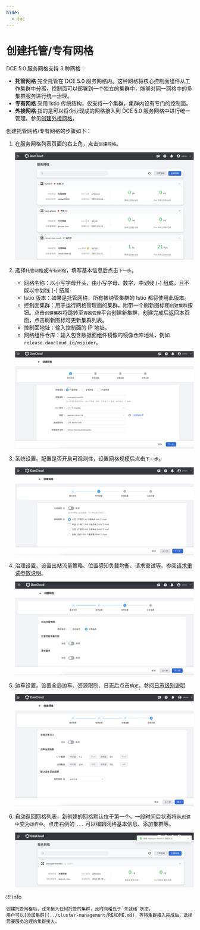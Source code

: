 ```yaml
---
hide:
  - toc
---
```


# 创建托管/专有网格

DCE 5.0 服务网格支持 3 种网格：

- **托管网格** 完全托管在 DCE 5.0 服务网格内。这种网格将核心控制面组件从工作集群中分离，控制面可以部署到一个独立的集群中，能够对同一网格中的多集群服务进行统一治理。
- **专有网格** 采用 Istio 传统结构，仅支持一个集群，集群内设有专门的控制面。
- **外接网格** 指的是可以将企业现成的网格接入到 DCE 5.0 服务网格中进行统一管理。参见[创建外接网格](external-mesh.md)。

创建托管网格/专有网格的步骤如下：

1. 在服务网格列表页面的右上角，点击`创建网格`。

    ![创建网格](../../images/servicemesh01.png)

1. 选择`托管网格`或`专有网格`，填写基本信息后点击`下一步`。

    - 网格名称：以小写字母开头，由小写字母、数字、中划线 (-) 组成，且不能以中划线 (-) 结尾
    - Istio 版本：如果是托管网格，所有被纳管集群的 Istio 都将使用此版本。
    - 控制面集群：用于运行网格管理面的集群，附带一个刷新图标和`创建集群`按钮。点击`创建集群`将跳转至`容器管理`平台创建新集群，创建完成后返回本页面，点击刷新图标可更新集群列表。
    - 控制面地址：输入控制面的 IP 地址。
    - 网格组件仓库：输入包含数据面组件镜像的镜像仓库地址，例如 `release.daocloud.io/mspider`。
  
    ![基本信息](../../images/create-mesh-config.png)

1. 系统设置。配置是否开启可观测性，设置网格规模后点击`下一步`。

    ![系统设置](../../images/mesh-sys-set.png)

1. 治理设置。设置出站流量策略、位置感知负载均衡、请求重试等。参阅[请求重试参数说明](./params.md)。

    ![治理设置](../../images/gov-set.png)

1. 边车设置。设置全局边车、资源限制、日志后点击`确定`。参阅[日志级别说明](./params.md)

    ![边车设置](../../images/create-sidecar-set.png)

1. 自动返回网格列表，新创建的网格默认位于第一个，一段时间后状态将从`创建中`变为`运行中`。点击右侧的 `...` 可以编辑网格基本信息、添加集群等。

    ![网格列表](../../images/create-list.png)

!!! info

    创建托管网格后，还未接入任何托管的集群，此时网格处于`未就绪`状态。
    用户可以[添加集群](../cluster-management/README.md)，等待集群接入完成后，选择需要服务治理的集群接入。
